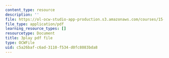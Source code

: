 ```yaml
---
content_type: resource
description: ''
file: https://ol-ocw-studio-app-production.s3.amazonaws.com/courses/15-031j-energy-decisions-markets-and-policies-spring-2012/c5a26bafc6ad3110f534d0fc8083bda8_dZtcXCwIFw.pdf
file_type: application/pdf
learning_resource_types: []
resourcetype: Document
title: 3play pdf file
type: OCWFile
uid: c5a26baf-c6ad-3110-f534-d0fc8083bda8
---
```

